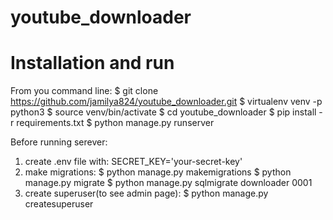 # youtube_downloader

# Installation and run
From you command line:
$ git clone https://github.com/jamilya824/youtube_downloader.git
$ virtualenv venv -p python3
$ source venv/bin/activate
$ cd youtube_downloader
$ pip install -r requirements.txt
$ python manage.py runserver

Before running serever:
1) create .env file with:
  SECRET_KEY='your-secret-key'
2) make migrations:
  $ python manage.py makemigrations
  $ python manage.py migrate
  $ python manage.py sqlmigrate downloader 0001
3) create superuser(to see admin page):
  $ python manage.py createsuperuser
